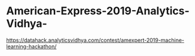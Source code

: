 # American-Express-2019-Analytics-Vidhya-
https://datahack.analyticsvidhya.com/contest/amexpert-2019-machine-learning-hackathon/
